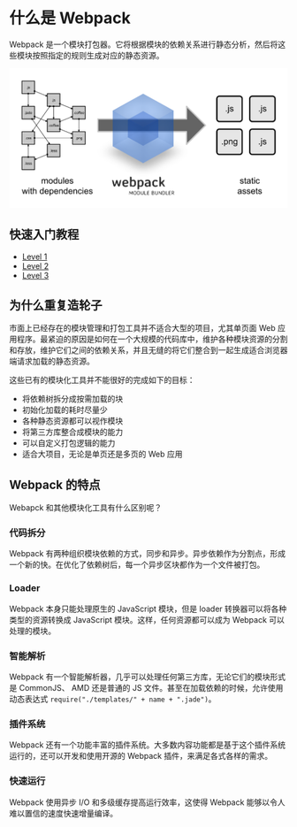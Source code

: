 # 什么是 Webpack

Webpack 是一个模块打包器。它将根据模块的依赖关系进行静态分析，然后将这些模块按照指定的规则生成对应的静态资源。

![什么是webpack](webpack.png)

## 快速入门教程

- [Level 1](https://github.com/zhuowenli/Front-End-Architecture/tree/master/demo/webpack/level-1)
- [Level 2](https://github.com/zhuowenli/Front-End-Architecture/tree/master/demo/webpack/level-2)
- [Level 3](https://github.com/zhuowenli/Front-End-Architecture/tree/master/demo/webpack/level-3)

## 为什么重复造轮子

市面上已经存在的模块管理和打包工具并不适合大型的项目，尤其单页面 Web 应用程序。最紧迫的原因是如何在一个大规模的代码库中，维护各种模块资源的分割和存放，维护它们之间的依赖关系，并且无缝的将它们整合到一起生成适合浏览器端请求加载的静态资源。

这些已有的模块化工具并不能很好的完成如下的目标：

- 将依赖树拆分成按需加载的块
- 初始化加载的耗时尽量少
- 各种静态资源都可以视作模块
- 将第三方库整合成模块的能力
- 可以自定义打包逻辑的能力
- 适合大项目，无论是单页还是多页的 Web 应用

## Webpack 的特点

Webapck 和其他模块化工具有什么区别呢？

### 代码拆分

Webpack 有两种组织模块依赖的方式，同步和异步。异步依赖作为分割点，形成一个新的快。在优化了依赖树后，每一个异步区块都作为一个文件被打包。

### Loader

Webpack 本身只能处理原生的 JavaScript 模块，但是 loader 转换器可以将各种类型的资源转换成 JavaScript 模块。这样，任何资源都可以成为 Webpack 可以处理的模块。

### 智能解析

Webpack 有一个智能解析器，几乎可以处理任何第三方库，无论它们的模块形式是 CommonJS、 AMD 还是普通的 JS 文件。甚至在加载依赖的时候，允许使用动态表达式 `require("./templates/" + name + ".jade")`。


### 插件系统

Webpack 还有一个功能丰富的插件系统。大多数内容功能都是基于这个插件系统运行的，还可以开发和使用开源的 Webpack 插件，来满足各式各样的需求。

### 快速运行

Webpack 使用异步 I/O 和多级缓存提高运行效率，这使得 Webpack 能够以令人难以置信的速度快速增量编译。


